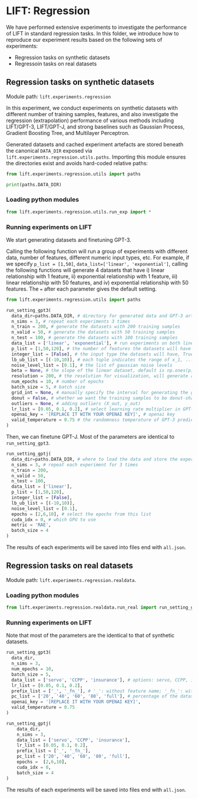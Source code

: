 # LIFT: Regression

We have performed extensive experiments to investigate the performance of LIFT in standard regression tasks. In this folder, we introduce how to reproduce our experiment results based on the following sets of experiments:

* Regression tasks on synthetic datasets 
* Regressoin tasks on real datasets

## Regression tasks on synthetic datasets

Module path: `lift.experiments.regression`

In this experiment, we conduct experiments on synthetic datasets with different number of training samples, features, and also investigate the regression (extrapolation) performance of various methods including LIFT/GPT-3, LIFT/GPT-J, and strong baselines such as Gaussian Process, Gradient Boosting Tree, and Multilayer Perceptron.

Generated datasets and cached experiment artefacts are stored beneath the canonical `DATA_DIR` exposed via `lift.experiments.regression.utils.paths`. Importing this module ensures the directories exist and avoids hard-coded relative paths:

```python
from lift.experiments.regression.utils import paths

print(paths.DATA_DIR)
```

### Loading python modules

```python
from lift.experiments.regression.utils.run_exp import *
```

### Running experiments on LIFT

We start generating datasets and finetuning GPT-3.

Calling the following function will run a group of experiments with different data, number of features, different numeric input types, etc. For example, if we specify `p_list = [1,50]`, `data_list=['linear', 'exponential']`, calling the following functions will generate 4 datasets that have i) linear relationship with 1 feature, ii) exponential relationship with 1 feature, iii) linear relationship with 50 features, and iv) exponential relationship with 50 features. The `=` after each parameter gives the default setting.

```python
from lift.experiments.regression.utils import paths

run_setting_gpt3(
  data_dir=paths.DATA_DIR, # directory for generated data and GPT-3 artefacts
  n_sims = 3, # repeat each experiments 3 times
  n_train = 200, # generate the datasets with 200 training samples
  n_valid = 50, # generate the datasets with 50 training samples
  n_test = 100, # generate the datasets with 100 training samples
  data_list = ['linear', 'exponential'], # run experiments on both linear and exponential datasets. Options: linear, quadratic, cosine, exponential, l1norm, piecewise
  p_list = [1,50,120], # the number of features the datasets will have
  integer_list = [False], # the input type the datasets will have, True indicates integers, False indicates real numbers
  lb_ub_list = [(-10,10)], # each tuple indicates the range of x_1, ..., x_p
  noise_level_list = [0.1], # the list of gaussian noise levels
  beta = None, # the slope of the linear dataset, default is np.ones(p)*0.9
  resolution = 200, # the resolution for visualization, will generate a grid dataset with 200 samples
  num_epochs = 10, # number of epochs
  batch_size = 5, # batch size
  grid_int = None, # manually specify the interval for generating the grid dataset
  donut = False, # whether we want the training samples to be donut-shaped
  outliers = None, # adding outliers (X_out, y_out)
  lr_list = [0.05, 0.1, 0.2], # select learning rate multiplier in GPT-3 from lr_list
  openai_key = '[REPLACE IT WITH YOUR OPENAI KEY]', # openai key
  valid_temperature = 0.75 # the randomness temperature of GPT-3 prediction
)

```

Then, we can finetune GPT-J. Most of the parameters are identical to `run_setting_gpt3`.

```python
run_setting_gptj(
  data_dir=paths.DATA_DIR, # where to load the data and store the experiment results
  n_sims = 3, # repeat each experiment for 3 times
  n_train = 200,
  n_valid = 50,
  n_test = 100,
  data_list = ['linear'], 
  p_list = [1,50,120],
  integer_list = [False], 
  lb_ub_list = [(-10,10)],
  noise_level_list = [0.1], 
  epochs = [2,6,10], # select the epochs from this list
  cuda_idx = 0, # which GPU to use
  metric = 'RAE', 
  batch_size = 4
)
```

The results of each experiments will be saved into files end with `all.json`.

## Regression tasks on real datasets

Module path: `lift.experiments.regression.realdata`.

### Loading python modules

```python
from lift.experiments.regression.realdata.run_real import run_setting_gpt3, run_setting_gptj
```

### Running experiments on LIFT

Note that most of the parameters are the identical to that of synthetic datasets.

```python
run_setting_gpt3(
  data_dir, 
  n_sims = 3, 
  num_epochs = 10, 
  batch_size = 5,
  data_list = ['servo', 'CCPP', 'insurance'], # options: servo, CCPP, insurance, student
  lr_list = [0.05, 0.1, 0.2],
  prefix_list = ['_', '_fn_'], # '_': without feature name; '_fn_': with feature name
  pc_list = ['20', '40', '60', '80', 'full'], # percentage of the dataset used for training
  openai_key = '[REPLACE IT WITH YOUR OPENAI KEY]',
  valid_temperature = 0.75
)
```

```python
run_setting_gptj(
	data_dir, 
	n_sims = 3, 
	data_list = ['servo', 'CCPP', 'insurance'], 
	lr_list = [0.05, 0.1, 0.2],
	prefix_list = ['_', '_fn_'],
	pc_list = ['20', '40', '60', '80', 'full'],
	epochs =  [2,6,10],
	cuda_idx = 0,
	batch_size = 4
)
```

The results of each experiments will be saved into files end with `all.json`.